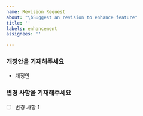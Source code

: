```yaml
---
name: Revision Request
about: "\bSuggest an revision to enhance feature"
title: ''
labels: enhancement
assignees: ''

---
```


### 개정안을 기재해주세요
- 개정안

### 변경 사항을 기재해주세요
- [ ] 변경 사항 1
